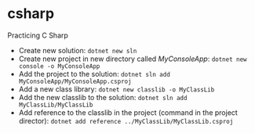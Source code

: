 # csharp
Practicing C Sharp

* Create new solution: `dotnet new sln`
* Create new project in new directory called *MyConsoleApp*: `dotnet new console -o MyConsoleApp`
* Add the project to the solution: `dotnet sln add MyConsoleApp/MyConsoleApp.csproj`
* Add a new class library: `dotnet new classlib -o MyClassLib`
* Add the new classlib to the solution: `dotnet sln add MyClassLib/MyClassLib`
* Add reference to the classlib in the project (command in the project director): `dotnet add reference ../MyClassLib/MyClassLib.csproj`